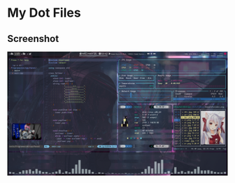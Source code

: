 # My Dot Files

## Screenshot

![Alt text](/Pictures/2022-05-25_16-42.png?raw=true "Screenshot i3")
